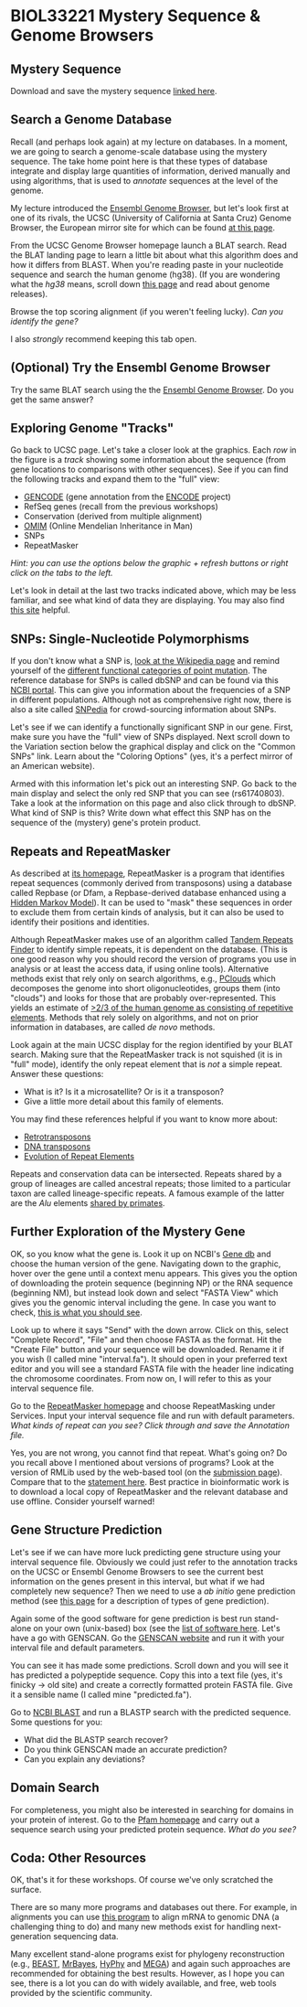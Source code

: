 # BIOL33221 Mystery Sequence & Genome Browsers

## Mystery Sequence
Download and save the mystery sequence [linked here](mystery.fa).


## Search a Genome Database
Recall (and perhaps look again) at my lecture on databases. In a moment, we are going to search a genome-scale database using the mystery sequence. The take home point here is that these types of database integrate and display large quantities of information, derived manually and using algorithms, that is used to *annotate* sequences at the level of the genome.

My lecture introduced the [Ensembl Genome Browser](http://www.ensembl.org/), but let's look first at one of its rivals, the UCSC (University of California at Santa Cruz) Genome Browser, the European mirror site for which can be found [at this page](http://genome-euro.ucsc.edu).

From the UCSC Genome Browser homepage launch a BLAT search. Read the BLAT landing page to learn a little bit about what this algorithm does and how it differs from BLAST. When you're reading paste in your nucleotide sequence and search the human genome (hg38). (If you are wondering what the _hg38_ means, scroll down [this page](http://genome-euro.ucsc.edu/cgi-bin/hgGateway) and read about genome releases).

Browse the top scoring alignment (if you weren't feeling lucky). *Can you identify the gene?*

I also *strongly* recommend keeping this tab open.


## (Optional) Try the Ensembl Genome Browser
Try the same BLAT search using the the [Ensembl Genome Browser](http://www.ensembl.org/). Do you get the same answer?

## Exploring Genome "Tracks"
Go back to UCSC page. Let's take a closer look at the graphics. Each _row_ in the figure is a *track* showing some information about the sequence (from gene locations to comparisons with other sequences). See if you can find the following tracks and expand them to the "full" view:

* [GENCODE](http://www.gencodegenes.org) (gene annotation from the [ENCODE](https://www.encodeproject.org) project)
* RefSeq genes (recall from the previous workshops)
* Conservation (derived from multiple alignment)
* [OMIM](http://omim.org) (Online Mendelian Inheritance in Man)
* SNPs
* RepeatMasker

_Hint: you can use the options below the graphic + refresh buttons or right click on the tabs to the left._

Let's look in detail at the last two tracks indicated above, which may be less familiar, and see what kind of data they are displaying. You may also find [this site](https://www.genome.ucsc.edu/goldenPath/help/hgTracksHelp.html) helpful.


## SNPs: Single-Nucleotide Polymorphisms
If you don't know what a SNP is, [look at the Wikipedia page](https://en.wikipedia.org/wiki/Single-nucleotide_polymorphism) and remind yourself of the [different functional categories of point mutation](https://en.wikipedia.org/wiki/Point_mutation#Functional_categorization). The reference database for SNPs is called dbSNP and can be found via this [NCBI portal](https://www.ncbi.nlm.nih.gov/SNP/). This can give you information about the frequencies of a SNP in different populations. Although not as comprehensive right now, there is also a site called [SNPedia](http://www.snpedia.com/) for crowd-sourcing information about SNPs.

Let's see if we can identify a functionally significant SNP in our gene. First, make sure you have the "full" view of SNPs displayed. Next scroll down to the Variation section below the graphical display and click on the "Common SNPs" link. Learn about the "Coloring Options" (yes, it's a perfect mirror of an American website).

Armed with this information let's pick out an interesting SNP. Go back to the main display and select the only red SNP that you can see (rs61740803). Take a look at the information on this page and also click through to dbSNP. What kind of SNP is this? Write down what effect this SNP has on the sequence of the (mystery) gene's protein product.


## Repeats and RepeatMasker
As described at [its homepage](http://repeatmasker.org), RepeatMasker is a program that identifies repeat sequences (commonly derived from transposons) using a database called Repbase (or Dfam, a Repbase-derived database enhanced using a [Hidden Markov Model](http://users-cs.au.dk/cstorm/courses/PRiB_f12/slides/hidden-markov-models-1.pdf)). It can be used to "mask" these sequences in order to exclude them from certain kinds of analysis, but it can also be used to identify their positions and identities.

Although RepeatMasker makes use of an algorithm called [Tandem Repeats Finder](http://tandem.bu.edu/trf/trf.html) to identify simple repeats, it is dependent on the database. (This is one good reason why you should record the version of programs you use in analysis or at least the access data, if using online tools). Alternative methods exist that rely only on search algorithms, e.g., [PClouds](https://github.com/PollockLaboratory/pclouds) which decomposes the genome into short oligonucleotides, groups them (into "clouds") and looks for those that are probably over-represented. This yields an estimate of [>2/3 of the human genome as consisting of repetitive elements](http://dx.doi.org/10.1371/journal.pgen.1002384). Methods that rely solely on algorithms, and not on prior information in databases, are called _de novo_ methods.

Look again at the main UCSC display for the region identified by your BLAT search. Making sure that the RepeatMasker track is not squished (it is in "full" mode), identify the only repeat element that is *not* a simple repeat. Answer these questions:

* What is it? Is it a microsatellite? Or is it a transposon?
* Give a little more detail about this family of elements.

You may find these references helpful if you want to know more about:
* [Retrotransposons](https://www.ncbi.nlm.nih.gov/pubmed/26912865)
* [DNA transposons](https://www.ncbi.nlm.nih.gov/pmc/articles/PMC2167627/)
* [Evolution of Repeat Elements](http://dx.doi.org/10.1073/pnas.1102343108)

Repeats and conservation data can be intersected. Repeats shared by a group of lineages are called ancestral repeats; those limited to a particular taxon are called lineage-specific repeats. A famous example of the latter are the _Alu_ elements [shared by primates](http://dx.doi.org/10.1186/gb-2011-12-12-236).


## Further Exploration of the Mystery Gene
OK, so you know what the gene is. Look it up on NCBI's [Gene db](https://www.ncbi.nlm.nih.gov/gene/) and choose the human version of the gene. Navigating down to the graphic, hover over the gene until a context menu appears. This gives you the option of downloading the protein sequence (beginning NP) or the RNA sequence (beginning NM), but instead look down and select "FASTA View" which gives you the genomic interval including the gene. In case you want to check, [this is what you should see](https://www.ncbi.nlm.nih.gov/nuccore/NC_000017.11?report=fasta&from=72121020&to=72126420).

Look up to where it says "Send" with the down arrow. Click on this, select "Complete Record", "File" and then choose FASTA as the format. Hit the "Create File" button and your sequence will be downloaded. Rename it if you wish (I called mine "interval.fa"). It should open in your preferred text editor and you will see a standard FASTA file with the header line indicating the chromosome coordinates. From now on, I will refer to this as your interval sequence file.

Go to the [RepeatMasker homepage](http://repeatmasker.org) and choose RepeatMasking under Services. Input your interval sequence file and run with default parameters. *What kinds of repeat can you see? Click through and save the Annotation file.*

Yes, you are not wrong, you cannot find that repeat. What's going on? Do you recall above I mentioned about versions of programs? Look at the version of RMLib used by the web-based tool (on the [submission page](http://repeatmasker.org/cgi-bin/WEBRepeatMasker)). Compare that to the [statement here](https://genome.ucsc.edu/FAQ/FAQdownloads.html#download16). Best practice in bioinformatic work is to download a local copy of RepeatMasker and the relevant database and use offline. Consider yourself warned!


## Gene Structure Prediction
Let's see if we can have more luck predicting gene structure using your interval sequence file. Obviously we could just refer to the annotation tracks on the UCSC or Ensembl Genome Browsers to see the current best information on the genes present in this interval, but what if we had completely new sequence? Then we need to use a _ab initio_ gene prediction method (see [this page](http://bioinformatica.upf.edu/P19/) for a description of types of gene prediction).

Again some of the good software for gene prediction is best run stand-alone on your own (unix-based) box (see the [list of software here](https://en.wikipedia.org/wiki/List_of_gene_prediction_software). Let's have a go with GENSCAN. Go the [GENSCAN website](http://genes.mit.edu/GENSCAN.html) and run it with your interval file and default parameters.

You can see it has made some predictions. Scroll down and you will see it has predicted a polypeptide sequence. Copy this into a text file (yes, it's finicky -> old site) and create a correctly formatted protein FASTA file. Give it a sensible name (I called mine "predicted.fa").

Go to [NCBI BLAST](https://blast.ncbi.nlm.nih.gov/Blast.cgi) and run a BLASTP search with the predicted sequence. Some questions for you:

* What did the BLASTP search recover?
* Do you think GENSCAN made an accurate prediction?
* Can you explain any deviations?


## Domain Search
For completeness, you might also be interested in searching for domains in your protein of interest. Go to the [Pfam homepage](http://pfam.xfam.org) and carry out a sequence search using your predicted protein sequence. *What do you see?*

## Coda: Other Resources
OK, that's it for these workshops. Of course we've only scratched the surface.

There are so many more programs and databases out there. For example, in alignments you can use [this program](https://www.ncbi.nlm.nih.gov/sutils/splign/splign.cgi) to align mRNA to genomic DNA (a challenging thing to do) and many new methods exist for handling next-generation sequencing data.

Many excellent stand-alone programs exist for phylogeny reconstruction (e.g., [BEAST](http://beast.bio.ed.ac.uk), [MrBayes](http://mrbayes.sourceforge.net), [HyPhy](http://hyphy.org/w/index.php/Main_Page) and [MEGA](http://megasoftware.net)) and again such approaches are recommended for obtaining the best results. However, as I hope you can see, there is a lot you can do with widely available, and free, web tools provided by the scientific community.
